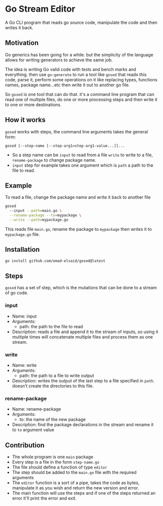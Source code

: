 Go Stream Editor
================

A Go CLI program that reads go source code, manipulate the code and then writes it back.

## Motivation

Go generics has been going for a while. but the simplicity of the language allows for writing generators to achieve the same job.

The idea is writing Go valid code with tests and bench marks and everything. then use `go:generate` to run a tool like `gosed` that reads this code, parse it, perform some operations on it like replacing types, functions names, package name...etc then write it out to another go file.

So `gosed` is one tool that can do that. it's a command line program that can read one of multiple files, do one or more processing steps and then write it to one or more destinations.

## How it works

`gosed` works with steps, the command line arguments takes the general form:

```
gosed [--step-name [--step-arg1=step-arg1-value...]]...
```

- So a step name can be `input` to read from a file `write` to write to a file, `rename-package` to change package name.
- `input` step for example takes one argument which is `path` a path to the file to read.


## Example

To read a file, change the package name and write it back to another file
```sh
gosed
  --input --path=main.go \
  --rename-package --to=mypackage \
  --write --path=mypackage.go
```

This reads file `main.go`, rename the package to `mypackage` then writes it to `mypackage.go` file.

## Installation

```sh
go install github.com/emad-elsaid/gosed@latest
```

## Steps

`gosed` has a set of step, which is the mutations that can be done to a stream of go code.

### input

- Name: input
- Arguments:
  - path: the path to the file to read
- Description: reads a file and append it to the stream of inputs, so using it multiple times will concatenate multiple files and process them as one stream.

### write

- Name: write
- Arguments:
  - path: the path to a file to write output
- Description: writes the output of the last step to a file specified in `path`. doesn't create the directories to this file.

### rename-package

- Name: rename-package
- Arguments:
  - to: the name of the new package
- Description: find the package declarations in the stream and rename it to `to` argument value


## Contribution

- The whole program is one `main` package
- Every step is a file in the form `step-name.go`
- The file should define a function of type `editor`
- The step should be added to the `main.go` file with the required arguments
- The `editor` function is a sort of a pipe, takes the code as bytes, manipulate it as you wish and return the new version and error.
- The main function will use the steps and if one of the steps returned an error it'll print the error and exit.
